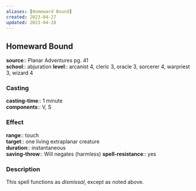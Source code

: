 ```yaml
---
aliases: [Homeward Bound]
created: 2023-04-27
updated: 2023-04-28
---
```


## Homeward Bound

**source**:: Planar Adventures pg. 41  
**school**:: abjuration
**level**:: arcanist 4, cleric 3, oracle 3, sorcerer 4, warpriest 3, wizard 4

### Casting

**casting-time**:: 1 minute  
**components**:: V, S

### Effect

**range**:: touch  
**target**:: one living extraplanar creature  
**duration**:: instantaneous  
**saving-throw**:: Will negates (harmless)
**spell-resistance**:: yes

### Description

This spell functions as *dismissal*, except as noted above.
